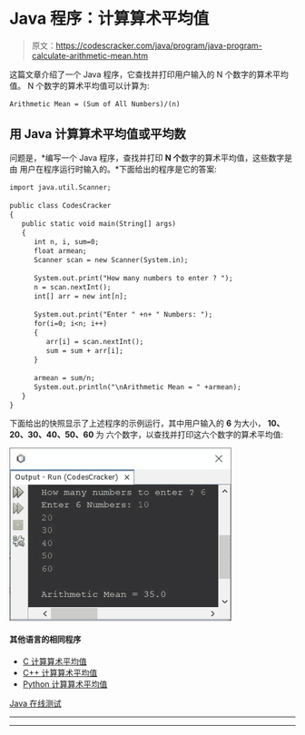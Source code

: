 # Java 程序：计算算术平均值

> 原文：<https://codescracker.com/java/program/java-program-calculate-arithmetic-mean.htm>

这篇文章介绍了一个 Java 程序，它查找并打印用户输入的 N 个数字的算术平均值。 N 个数字的算术平均值可以计算为:

```
Arithmetic Mean = (Sum of All Numbers)/(n)
```

## 用 Java 计算算术平均值或平均数

问题是，*编写一个 Java 程序，查找并打印 **N 个**数字的算术平均值，这些数字是由 用户在程序运行时输入的。*下面给出的程序是它的答案:

```
import java.util.Scanner;

public class CodesCracker
{
   public static void main(String[] args)
   {
      int n, i, sum=0;
      float armean;
      Scanner scan = new Scanner(System.in);

      System.out.print("How many numbers to enter ? ");
      n = scan.nextInt();
      int[] arr = new int[n];

      System.out.print("Enter " +n+ " Numbers: ");
      for(i=0; i<n; i++)
      {
         arr[i] = scan.nextInt();
         sum = sum + arr[i];
      }

      armean = sum/n;
      System.out.println("\nArithmetic Mean = " +armean);
   }
}
```

下面给出的快照显示了上述程序的示例运行，其中用户输入的 **6** 为大小， **10、20、30、40、50、60** 为 六个数字，以查找并打印这六个数字的算术平均值:

![java program calculate arithmetic mean](img/5784f9d5f5591b14478fd938bf451023.png)

#### 其他语言的相同程序

*   [C 计算算术平均值](/c/program/c-program-calculate-arithmetic-mean.htm)
*   [C++ 计算算术平均值](/cpp/program/cpp-program-calculate-arithmetic-mean.htm)
*   [Python 计算算术平均值](/python/program/python-program-calculate-average-of-numbers.htm)

[Java 在线测试](/exam/showtest.php?subid=1)

* * *

* * *